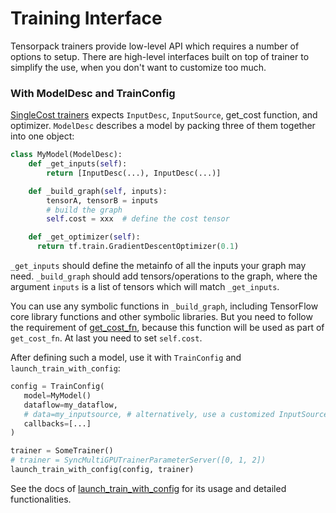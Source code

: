 
# Training Interface

Tensorpack trainers provide low-level API which requires a number of options to setup.
There are high-level interfaces built on top of trainer to simplify the use,
when you don't want to customize too much.

### With ModelDesc and TrainConfig

[SingleCost trainers](trainer.html#single-cost-trainers)
expects `InputDesc`, `InputSource`, get_cost function, and optimizer.
`ModelDesc` describes a model by packing three of them together into one object:

```python
class MyModel(ModelDesc):
	def _get_inputs(self):
		return [InputDesc(...), InputDesc(...)]

	def _build_graph(self, inputs):
		tensorA, tensorB = inputs
		# build the graph
		self.cost = xxx	 # define the cost tensor

	def _get_optimizer(self):
	  return tf.train.GradientDescentOptimizer(0.1)
```

`_get_inputs` should define the metainfo of all the inputs your graph may need.
`_build_graph` should add tensors/operations to the graph, where
the argument `inputs` is a list of tensors which will match `_get_inputs`.

You can use any symbolic functions in `_build_graph`, including TensorFlow core library
functions and other symbolic libraries.
But you need to follow the requirement of
[get_cost_fn](http://tensorpack.readthedocs.io/en/latest/modules/train.html#tensorpack.train.SingleCostTrainer.setup_graph),
because this function will be used as part of `get_cost_fn`.
At last you need to set `self.cost`.

After defining such a model, use it with `TrainConfig` and `launch_train_with_config`:

```python
config = TrainConfig(
   model=MyModel()
   dataflow=my_dataflow,
   # data=my_inputsource, # alternatively, use a customized InputSource
   callbacks=[...]
)

trainer = SomeTrainer()
# trainer = SyncMultiGPUTrainerParameterServer([0, 1, 2])
launch_train_with_config(config, trainer)
```
See the docs of
[launch_train_with_config](http://tensorpack.readthedocs.io/en/latest/modules/train.html#tensorpack.train.launch_train_with_config)
for its usage and detailed functionalities.
